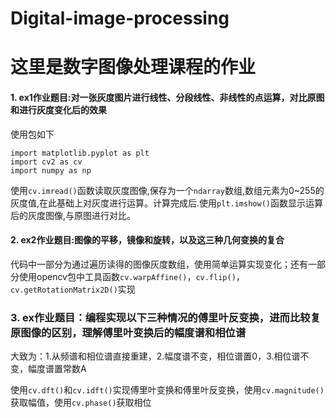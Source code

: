 # Digital-image-processing
# 这里是数字图像处理课程的作业
#### 1. ex1作业题目:对一张灰度图片进行线性、分段线性、非线性的点运算，对比原图和进行灰度变化后的效果
使用包如下
```
import matplotlib.pyplot as plt
import cv2 as cv
import numpy as np
```
使用```cv.imread()```函数读取灰度图像,保存为一个```ndarray```数组,数组元素为0~255的灰度值,在此基础上对灰度进行运算。计算完成后.使用```plt.imshow()```函数显示运算后的灰度图像,与原图进行对比。

#### 2. ex2作业题目:图像的平移，镜像和旋转，以及这三种几何变换的复合

代码中一部分为通过遍历读得的图像灰度数组，使用简单运算实现变化；还有一部分使用opencv包中工具函数```cv.warpAffine()```，```cv.flip()```，```cv.getRotationMatrix2D()```实现

### 3. ex作业题目：编程实现以下三种情况的傅里叶反变换，进而比较复原图像的区别，理解傅里叶变换后的幅度谱和相位谱
大致为：1.从频谱和相位谱直接重建，2.幅度谱不变，相位谱置0，3.相位谱不变，幅度谱置常数A

使用```cv.dft()```和```cv.idft()```实现傅里叶变换和傅里叶反变换，使用```cv.magnitude()```获取幅值，使用```cv.phase()```获取相位